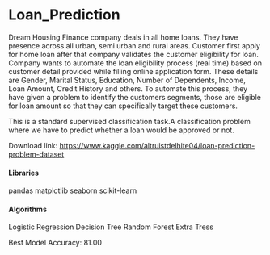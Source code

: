 # Loan_Prediction

Dream Housing Finance company deals in all home loans. They have presence across all urban, semi urban and rural areas. Customer first apply for home loan after that company validates the customer eligibility for loan. Company wants to automate the loan eligibility process (real time) based on customer detail provided while filling online application form. These details are Gender, Marital Status, Education, Number of Dependents, Income, Loan Amount, Credit History and others. To automate this process, they have given a problem to identify the customers segments, those are eligible for loan amount so that they can specifically target these customers.

This is a standard supervised classification task.A classification problem where we have to predict whether a loan would be approved or not.

Download link: https://www.kaggle.com/altruistdelhite04/loan-prediction-problem-dataset

#### Libraries
  pandas
  matplotlib
  seaborn
  scikit-learn
#### Algorithms
  Logistic Regression 
  Decision Tree
  Random Forest
  Extra Tress
 
Best Model Accuracy: 81.00
